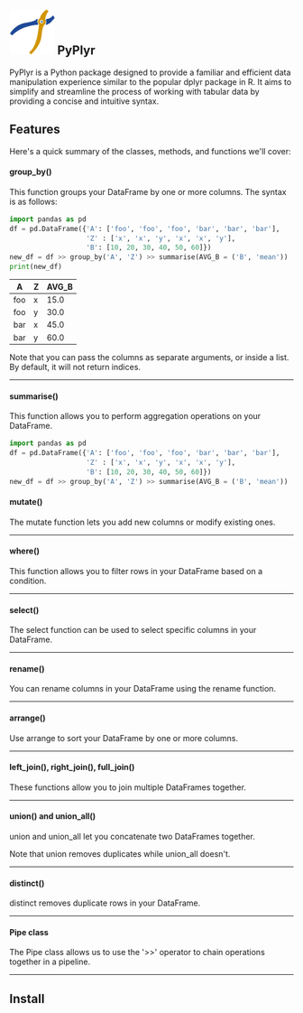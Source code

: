 ## <img src="images/PyPlyr_Icon.png" alt="Project Logo" width="80" height="80"> PyPlyr

PyPlyr is a Python package designed to provide a familiar and efficient data manipulation experience similar to the popular dplyr package in R. It aims to simplify and streamline the process of working with tabular data by providing a concise and intuitive syntax.

## Features

Here's a quick summary of the classes, methods, and functions we'll cover:


#### group_by()
This function groups your DataFrame by one or more columns. The syntax is as follows:
```python
import pandas as pd
df = pd.DataFrame({'A': ['foo', 'foo', 'foo', 'bar', 'bar', 'bar'],
                   'Z' : ['x', 'x', 'y', 'x', 'x', 'y'],
                   'B': [10, 20, 30, 40, 50, 60]})
new_df = df >> group_by('A', 'Z') >> summarise(AVG_B = ('B', 'mean'))
print(new_df)
```

| A   | Z | AVG_B |
|-----|---|-------|
| foo | x | 15.0  |
| foo | y | 30.0  |
| bar | x | 45.0  |
| bar | y | 60.0  |


Note that you can pass the columns as separate arguments, or inside a list. By default, it will not return indices.

---------------------------------------------

#### summarise()
This function allows you to perform aggregation operations on your DataFrame.
```python
import pandas as pd
df = pd.DataFrame({'A': ['foo', 'foo', 'foo', 'bar', 'bar', 'bar'],
                   'Z' : ['x', 'x', 'y', 'x', 'x', 'y'],
                   'B': [10, 20, 30, 40, 50, 60]})
new_df = df >> group_by('A', 'Z') >> summarise(AVG_B = ('B', 'mean'))
```

#### mutate()
The mutate function lets you add new columns or modify existing ones.


---------------------------------------------

#### where()
This function allows you to filter rows in your DataFrame based on a condition.

---------------------------------------------

#### select()
The select function can be used to select specific columns in your DataFrame.

---------------------------------------------

#### rename()
You can rename columns in your DataFrame using the rename function.

---------------------------------------------

#### arrange()
Use arrange to sort your DataFrame by one or more columns.

---------------------------------------------

#### left_join(), right_join(), full_join()
These functions allow you to join multiple DataFrames together.

---------------------------------------------

#### union() and union_all()
union and union_all let you concatenate two DataFrames together.

Note that union removes duplicates while union_all doesn't.

---------------------------------------------

#### distinct()
distinct removes duplicate rows in your DataFrame.

---------------------------------------------

#### Pipe class

The Pipe class allows us to use the '>>' operator to chain operations together in a pipeline.

---------------------------------------------








## Install